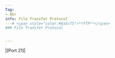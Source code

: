 ```yaml
---
Tag:
- Abr 
info: File Transfer Protocol
---# <span style="color:#8a5cf5">**FTP**</span>
### File Transfer Protocol


---
```


|[Port 21]|
